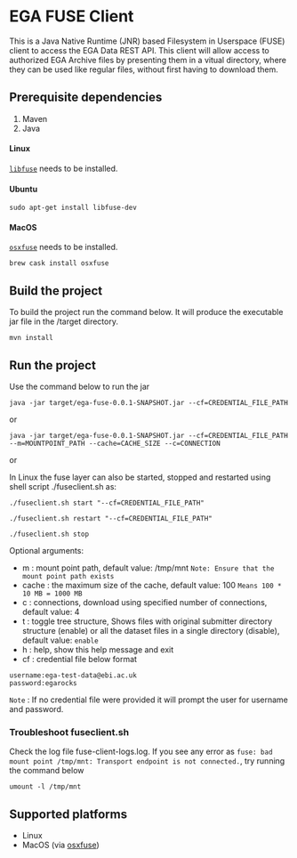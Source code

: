 # EGA FUSE Client
This is a Java Native Runtime (JNR) based Filesystem in Userspace (FUSE) client to access the EGA Data REST API. This client will allow access 
to authorized EGA Archive files by presenting them in a vitual directory, where they can be used like regular files, 
without first having to download them.

## Prerequisite dependencies
1. Maven
2. Java

#### Linux

[`libfuse`](https://github.com/libfuse/libfuse) needs to be installed.

#### Ubuntu
```
sudo apt-get install libfuse-dev
``` 

#### MacOS

[`osxfuse`](https://osxfuse.github.io) needs to be installed.

```
brew cask install osxfuse
```


## Build the project

To build the project run the command below. It will produce the executable jar file in the /target directory.
```
mvn install
```

## Run the project

Use the command below to run the jar
```
java -jar target/ega-fuse-0.0.1-SNAPSHOT.jar --cf=CREDENTIAL_FILE_PATH
```
or
```
java -jar target/ega-fuse-0.0.1-SNAPSHOT.jar --cf=CREDENTIAL_FILE_PATH --m=MOUNTPOINT_PATH --cache=CACHE_SIZE --c=CONNECTION
```
or

In Linux the fuse layer can also be started, stopped and restarted using shell script ./fuseclient.sh as:

```
./fuseclient.sh start "--cf=CREDENTIAL_FILE_PATH"
```
 
```
./fuseclient.sh restart "--cf=CREDENTIAL_FILE_PATH"
```

``` 
./fuseclient.sh stop
```

Optional arguments:
* m : mount point path, default value: /tmp/mnt `Note: Ensure that the mount point path exists`
* cache : the maximum size of the cache, default value: 100 `Means 100 * 10 MB = 1000 MB`
* c : connections, download using specified number of connections, default value: 4
* t : toggle tree structure, Shows files with original submitter directory structure (enable) or all the dataset files in a single directory (disable), default value: `enable`
* h : help, show this help message and exit
* cf : credential file below format
```
username:ega-test-data@ebi.ac.uk
password:egarocks
```

`Note` : If no credential file were provided it will prompt the user for username and password.

### Troubleshoot fuseclient.sh
Check the log file fuse-client-logs.log. If you see any error as `fuse: bad mount point /tmp/mnt: Transport endpoint is not connected.`, try running the command below

```
umount -l /tmp/mnt
```

## Supported platforms
* Linux                                                         
* MacOS (via [osxfuse](https://osxfuse.github.io/))